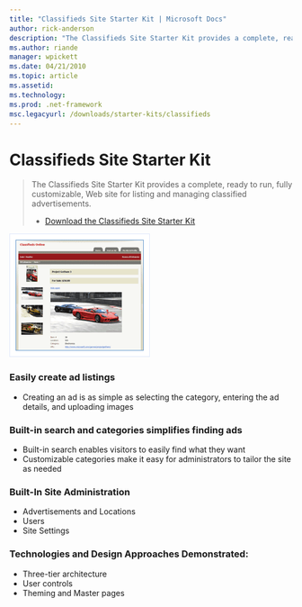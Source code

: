 ```yaml
---
title: "Classifieds Site Starter Kit | Microsoft Docs"
author: rick-anderson
description: "The Classifieds Site Starter Kit provides a complete, ready to run, fully customizable, Web site for listing and managing classified advertisements. Download..."
ms.author: riande
manager: wpickett
ms.date: 04/21/2010
ms.topic: article
ms.assetid: 
ms.technology: 
ms.prod: .net-framework
msc.legacyurl: /downloads/starter-kits/classifieds
---
```

Classifieds Site Starter Kit
====================
> The Classifieds Site Starter Kit provides a complete, ready to run, fully customizable, Web site for listing and managing classified advertisements.
> 
> - [Download the Classifieds Site Starter Kit](https://msdn.microsoft.com/en-us/cc533489.aspx)


![Classifieds Web Site](classifieds/_static/image1.png)


### Easily create ad listings

- Creating an ad is as simple as selecting the category, entering the ad details, and uploading images

### Built-in search and categories simplifies finding ads

- Built-in search enables visitors to easily find what they want
- Customizable categories make it easy for administrators to tailor the site as needed

### Built-In Site Administration

- Advertisements and Locations
- Users
- Site Settings

### Technologies and Design Approaches Demonstrated:

- Three-tier architecture
- User controls
- Theming and Master pages